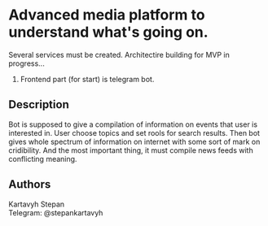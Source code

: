 
# Advanced media platform to understand what's going on.
Several services must be created. Architectire building for MVP in progress...

1. Frontend part (for start) is telegram bot.

## Description

Bot is supposed to give a compilation of information on events that user is interested in.
User choose topics and set rools for search results. Then bot gives whole spectrum of information on internet with some sort of mark on cridibility.
And the most important thing, it must compile news feeds with conflicting meaning.

## Authors
Kartavyh Stepan<br />
Telegram: @stepankartavyh
